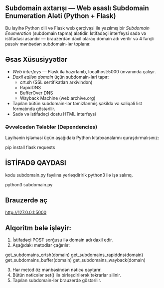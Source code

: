 ## Subdomain axtarışı   — Web əsaslı Subdomain Enumeration Aləti (Python + Flask)

Bu layihə Python dili və Flask web çərçivəsi ilə yazılmış bir *Subdomain Enumeration* (subdomain tapma) alətidir. 
İstifadəçi interfeysi sadə və istifadəsi asandır — brauzerdən daxil olaraq domain adı verilir və 4 fərqli passiv mənbədən subdomain-lər toplanır.

## Əsas Xüsusiyyətlər

- *Web interfeys* — Flask ilə hazırlanıb, localhost:5000 ünvanında çalışır.
- *Daxil edilən domain* üçün subdomain-ləri tapır:
  - crt.sh (SSL sertifikatları arxivindən)
  - RapidDNS
  - BufferOver DNS
  - Wayback Machine (web.archive.org)
- Tapılan bütün subdomain-lər təmizlənmiş şəkildə və səliqəli list formatında göstərilir.
- Sadə və istifadəçi dostu HTML interfeysi



### Əvvəlcədən Tələblər (Dependencies)

Layihənin işləməsi üçün aşağıdakı Python kitabxanalarını quraşdırmalısınız:

pip install flask requests

## İSTİFADƏ QAYDASI 
kodu  subdomain.py  fayılına yerləşdiririk python3 ilə işə salırıq.

python3 subdomain.py


## Brauzerdə aç 
http://127.0.0.1:5000



## Alqoritm belə işləyir:

1. İstifadəçi POST sorğusu ilə domain adı daxil edir.
2. Aşağıdakı metodlar çağırılır:

get_subdomains_crtsh(domain)
get_subdomains_rapiddns(domain)
get_subdomains_buffer(domain)
get_subdomains_wayback(domain)

3. Hər metod öz mənbəsindən nəticə qaytarır.
4. Bütün nəticələr set() ilə birləşdirilərək təkrarlar silinir.
5. Tapılan subdomain-lər brauzerdə göstərilir.
